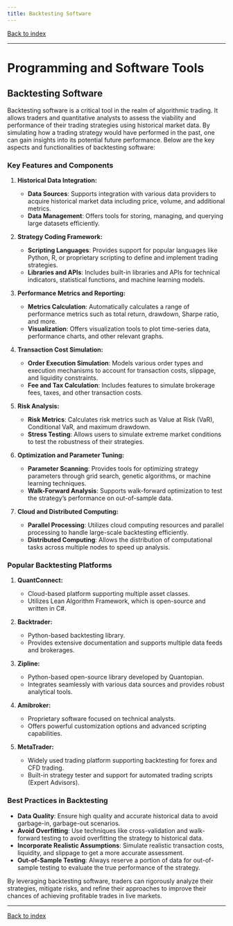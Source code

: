 ```yaml
---
title: Backtesting Software
---
```


[Back to index](index.html)

---
# Programming and Software Tools
## Backtesting Software

Backtesting software is a critical tool in the realm of algorithmic trading. It allows traders and quantitative analysts to assess the viability and performance of their trading strategies using historical market data. By simulating how a trading strategy would have performed in the past, one can gain insights into its potential future performance. Below are the key aspects and functionalities of backtesting software:

### Key Features and Components

1. **Historical Data Integration:**
   - **Data Sources**: Supports integration with various data providers to acquire historical market data including price, volume, and additional metrics.
   - **Data Management**: Offers tools for storing, managing, and querying large datasets efficiently.

2. **Strategy Coding Framework:**
   - **Scripting Languages**: Provides support for popular languages like Python, R, or proprietary scripting to define and implement trading strategies.
   - **Libraries and APIs**: Includes built-in libraries and APIs for technical indicators, statistical functions, and machine learning models.

3. **Performance Metrics and Reporting:**
   - **Metrics Calculation**: Automatically calculates a range of performance metrics such as total return, drawdown, Sharpe ratio, and more.
   - **Visualization**: Offers visualization tools to plot time-series data, performance charts, and other relevant graphs.

4. **Transaction Cost Simulation:**
   - **Order Execution Simulation**: Models various order types and execution mechanisms to account for transaction costs, slippage, and liquidity constraints.
   - **Fee and Tax Calculation**: Includes features to simulate brokerage fees, taxes, and other transaction costs.

5. **Risk Analysis:**
   - **Risk Metrics**: Calculates risk metrics such as Value at Risk (VaR), Conditional VaR, and maximum drawdown.
   - **Stress Testing**: Allows users to simulate extreme market conditions to test the robustness of their strategies.

6. **Optimization and Parameter Tuning:**
   - **Parameter Scanning**: Provides tools for optimizing strategy parameters through grid search, genetic algorithms, or machine learning techniques.
   - **Walk-Forward Analysis**: Supports walk-forward optimization to test the strategy’s performance on out-of-sample data.

7. **Cloud and Distributed Computing:**
   - **Parallel Processing**: Utilizes cloud computing resources and parallel processing to handle large-scale backtesting efficiently.
   - **Distributed Computing**: Allows the distribution of computational tasks across multiple nodes to speed up analysis.

### Popular Backtesting Platforms

1. **QuantConnect:**
   - Cloud-based platform supporting multiple asset classes.
   - Utilizes Lean Algorithm Framework, which is open-source and written in C#.
   
2. **Backtrader:**
   - Python-based backtesting library.
   - Provides extensive documentation and supports multiple data feeds and brokerages.
   
3. **Zipline:**
   - Python-based open-source library developed by Quantopian.
   - Integrates seamlessly with various data sources and provides robust analytical tools.

4. **Amibroker:**
   - Proprietary software focused on technical analysts.
   - Offers powerful customization options and advanced scripting capabilities.

5. **MetaTrader:**
   - Widely used trading platform supporting backtesting for forex and CFD trading.
   - Built-in strategy tester and support for automated trading scripts (Expert Advisors).

### Best Practices in Backtesting

- **Data Quality**: Ensure high quality and accurate historical data to avoid garbage-in, garbage-out scenarios.
- **Avoid Overfitting**: Use techniques like cross-validation and walk-forward testing to avoid overfitting the strategy to historical data.
- **Incorporate Realistic Assumptions**: Simulate realistic transaction costs, liquidity, and slippage to get a more accurate assessment.
- **Out-of-Sample Testing**: Always reserve a portion of data for out-of-sample testing to evaluate the true performance of the strategy.

By leveraging backtesting software, traders can rigorously analyze their strategies, mitigate risks, and refine their approaches to improve their chances of achieving profitable trades in live markets.

---
[Back to index](index.html)
